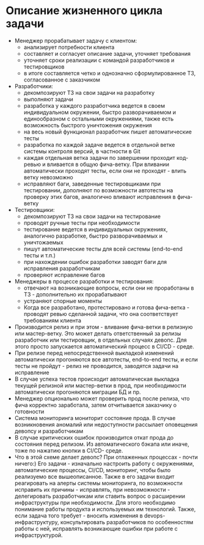 # Описание жизненного цикла задачи

* Менеджер прорабатывает задачу с клиентом:
    * анализирует потребности клиента
    * составляет и согласует описание задачи, уточняет требования
    * уточняет сроки реализации с командой разработчиков и тестировщиков
    * в итоге составляется четко и однозначно сформулированное ТЗ, согласованное с заказчиком
* Разработчики:
    * декомпозируют ТЗ на свои задачи на разработку
    * выполняют задачи
    * разработка у каждого разработчика ведется в своем индивидуальном окружении, быстро разворачиваемом и единообразном
      с остальными окружениями, также есть возможность быстрого уничтожения окружения
    * на весь новый функционал разработчик пишет автоматические тесты
    * разработка по каждой задаче ведется в отдельной ветке системы контроля версий, в частности в Git
    * каждая отдельная ветка задачи по завершении проходит код-ревью и вливается в общую фича-ветку. При вливании автоматически проходят тесты, если они не проходят - влить ветку невозможно
    * исправляют баги, заведенные тестировщиками при тестировании, дополняют по возможности автотесты на проверку этих багов, аналогично вливают исправления в фича-ветку
* Тестировщики:
  * декомпозируют ТЗ на свои задачи на тестирование
  * проводят ручные тесты при необходимости
  * тестирование ведется в индивидуальных окружениях, аналогично разработке, быстро разворачиваемых и уничтожаемых
  * пишут автоматические тесты для всей системы (end-to-end тесты и т.п.)
  * при нахождении ошибок разработки заводят баги для исправления разработчикам
  * проверяют исправление багов
* Менеджеры в процессе разработки и тестирования:
  * отвечают на возникающие вопросы, если они не проработаны в ТЗ - дополнительно их прорабатывают
  * устраняют спорные моменты
  * Когда все разработано, протестировано и готова фича-ветка - проводят ревью сделанной задачи, что она соответствует требованиям клиента
* Производится релиз и при этом - вливание фича-ветки в релизную или мастер-ветку. Это может делать ответственный за релизы разработчик или тестировщик, в отдельных случаях девопс. Для этого просто запускается автоматический процесс в CI/CD - среде.
* При релизе перед непосредственной выкладкой изменений автоматически прогоняются все автотесты, end-to-end тесты, и если тесты не пройдут - релиз не проводится, заводятся задачи на исправление
* В случае успеха тестов происходит автоматическая выкладка текущей релизной или мастер-ветки в прод, при необходимости автоматически прогоняются миграции БД и пр.
* Менеджер опционально может проверить прод после релиза, что фича корректно заработала, затем отчитывается заказчику о готовности
* Система мониторинга мониторит состояние прода. В случае возникновения аномалий или недоступности рассылает оповещения девопсу и разработчикам
* В случае критических ошибок производится откат прода до состояния перед релизом. Из автоматического бэкапа или иначе, тоже по нажатию кнопки в CI/CD- среде.
* Что в этой схеме делает девопс? При отлаженных процессах - почти ничего:) Его задачи - изначально настроить работу с окружениями, автоматические процессы, CI/CD, мониторинг, чтобы было реализуемо все вышеописанное. Также в его задачи входит реагировать на алерты системы мониторинга, по возможности исправить их причины - исправлять, при невозможности - делегировать разработчикам или ставить вопрос о расширении инфраструктуры при необходимости. Для этого необходимо понимание работы продукта и используемых им технологий. Также, если задача того требует - вносить изменения в devops-инфраструктуру, консультировать разработчиков по особенностям работы с ней, исправлять возникающие ошибки при работе с инфраструктурой.